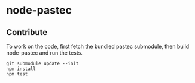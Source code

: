 # node-pastec


## Contribute

To work on the code, first fetch the bundled pastec submodule, then build node-pastec and run the tests.

```
git submodule update --init
npm install
npm test
```
